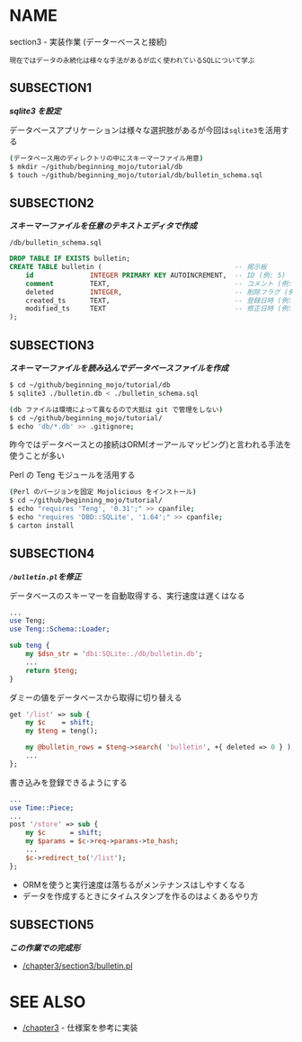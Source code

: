 # NAME

section3 - 実装作業 (データーベースと接続)

```
現在ではデータの永続化は様々な手法があるが広く使われているSQLについて学ぶ
```

## SUBSECTION1

___sqlite3 を設定___

データベースアプリケーションは様々な選択肢があるが今回は`sqlite3`を活用する

```sh
(データベース用のディレクトリの中にスキーマーファイル用意)
$ mkdir ~/github/beginning_mojo/tutorial/db
$ touch ~/github/beginning_mojo/tutorial/db/bulletin_schema.sql
```

## SUBSECTION2

___スキーマーファイルを任意のテキストエディタで作成___

`/db/bulletin_schema.sql`

```sql
DROP TABLE IF EXISTS bulletin;
CREATE TABLE bulletin (                                 -- 掲示板
    id              INTEGER PRIMARY KEY AUTOINCREMENT,  -- ID (例: 5)
    comment         TEXT,                               -- コメント (例: '明日は晴れそう')
    deleted         INTEGER,                            -- 削除フラグ (例: 0: 削除していない, 1: 削除済み)
    created_ts      TEXT,                               -- 登録日時 (例: '2019-08-22 17:01:29')
    modified_ts     TEXT                                -- 修正日時 (例: '2019-08-22 17:01:29')
);
```

## SUBSECTION3

___スキーマーファイルを読み込んでデータベースファイルを作成___

```sh
$ cd ~/github/beginning_mojo/tutorial/db
$ sqlite3 ./bulletin.db < ./bulletin_schema.sql

(db ファイルは環境によって異なるので大抵は git で管理をしない)
$ cd ~/github/beginning_mojo/tutorial/
$ echo 'db/*.db' >> .gitignore;
```

昨今ではデータベースとの接続はORM(オーアールマッピング)と言われる手法を使うことが多い

Perl の Teng モジュールを活用する

```sh
(Perl のバージョンを固定 Mojolicious をインストール)
$ cd ~/github/beginning_mojo/tutorial/
$ echo "requires 'Teng', '0.31';" >> cpanfile;
$ echo "requires 'DBD::SQLite', '1.64';" >> cpanfile;
$ carton install
```

## SUBSECTION4

___`/bulletin.pl`を修正___

データベースのスキーマーを自動取得する、実行速度は遅くはなる

```perl
...
use Teng;
use Teng::Schema::Loader;

sub teng {
    my $dsn_str = 'dbi:SQLite:./db/bulletin.db';
    ...
    return $teng;
}
```

ダミーの値をデータベースから取得に切り替える

```perl
get '/list' => sub {
    my $c    = shift;
    my $teng = teng();

    my @bulletin_rows = $teng->search( 'bulletin', +{ deleted => 0 } );
    ...
};
```

書き込みを登録できるようにする

```perl
...
use Time::Piece;
...
post '/store' => sub {
    my $c      = shift;
    my $params = $c->req->params->to_hash;
    ...
    $c->redirect_to('/list');
};
```

- ORMを使うと実行速度は落ちるがメンテナンスはしやすくなる
- データを作成するときにタイムスタンプを作るのはよくあるやり方

## SUBSECTION5

___この作業での完成形___

- [/chapter3/section3/bulletin.pl](/chapter3/section3/bulletin.pl)

# SEE ALSO

- [/chapter3](/chapter3) - 仕様案を参考に実装
